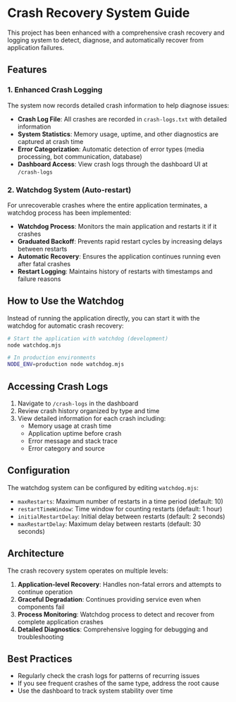 # Crash Recovery System Guide

This project has been enhanced with a comprehensive crash recovery and logging system to detect, diagnose, and automatically recover from application failures.

## Features

### 1. Enhanced Crash Logging

The system now records detailed crash information to help diagnose issues:

- **Crash Log File**: All crashes are recorded in `crash-logs.txt` with detailed information
- **System Statistics**: Memory usage, uptime, and other diagnostics are captured at crash time
- **Error Categorization**: Automatic detection of error types (media processing, bot communication, database)
- **Dashboard Access**: View crash logs through the dashboard UI at `/crash-logs`

### 2. Watchdog System (Auto-restart)

For unrecoverable crashes where the entire application terminates, a watchdog process has been implemented:

- **Watchdog Process**: Monitors the main application and restarts it if it crashes
- **Graduated Backoff**: Prevents rapid restart cycles by increasing delays between restarts
- **Automatic Recovery**: Ensures the application continues running even after fatal crashes
- **Restart Logging**: Maintains history of restarts with timestamps and failure reasons

## How to Use the Watchdog

Instead of running the application directly, you can start it with the watchdog for automatic crash recovery:

```bash
# Start the application with watchdog (development)
node watchdog.mjs

# In production environments
NODE_ENV=production node watchdog.mjs
```

## Accessing Crash Logs

1. Navigate to `/crash-logs` in the dashboard
2. Review crash history organized by type and time
3. View detailed information for each crash including:
   - Memory usage at crash time
   - Application uptime before crash
   - Error message and stack trace
   - Error category and source

## Configuration

The watchdog system can be configured by editing `watchdog.mjs`:

- `maxRestarts`: Maximum number of restarts in a time period (default: 10)
- `restartTimeWindow`: Time window for counting restarts (default: 1 hour)
- `initialRestartDelay`: Initial delay between restarts (default: 2 seconds)
- `maxRestartDelay`: Maximum delay between restarts (default: 30 seconds)

## Architecture

The crash recovery system operates on multiple levels:

1. **Application-level Recovery**: Handles non-fatal errors and attempts to continue operation
2. **Graceful Degradation**: Continues providing service even when components fail
3. **Process Monitoring**: Watchdog process to detect and recover from complete application crashes
4. **Detailed Diagnostics**: Comprehensive logging for debugging and troubleshooting

## Best Practices

- Regularly check the crash logs for patterns of recurring issues
- If you see frequent crashes of the same type, address the root cause
- Use the dashboard to track system stability over time